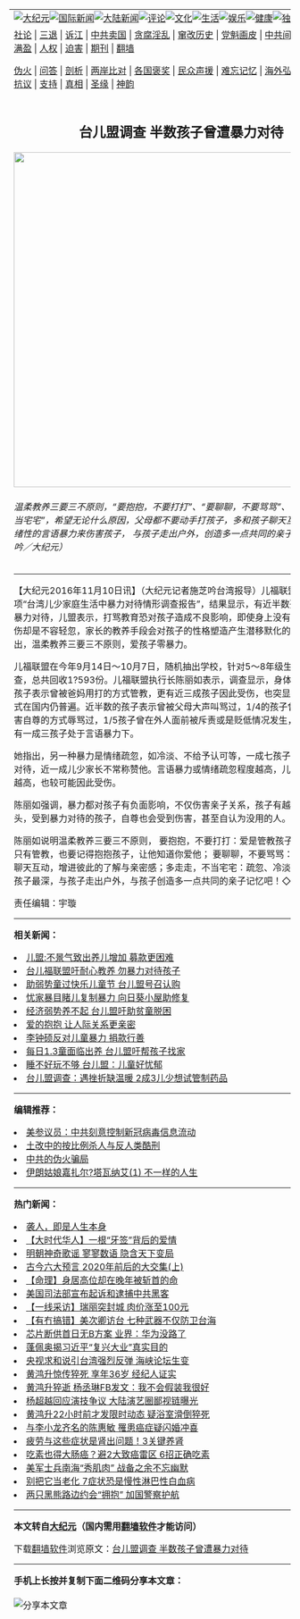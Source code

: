 <a name="1" id="1" target="_blank"></a><span id="1"></span>
<table align=center border="0"><tr><td colspan="2" VALIGN=TOP><a href="https://github.com/jhizar366/djy/blob/master/gb/nsc413.md#1"><img src="https://raw.githubusercontent.com/jhizar366/www/master/t/djy/1.jpg" title="大纪元"></a><a href="https://github.com/jhizar366/djy/blob/master/gb/n24hr.md#1"><img src="https://raw.githubusercontent.com/jhizar366/www/master/t/djy/3.jpg" title="国际新闻"></a><a href="https://github.com/jhizar366/djy/blob/master/gb/nsc413.md#1"><img src="https://raw.githubusercontent.com/jhizar366/www/master/t/djy/4.jpg" title="大陆新闻"></a><a href="https://github.com/jhizar366/djy/blob/master/gb/news392.md#1"><img src="https://raw.githubusercontent.com/jhizar366/www/master/t/djy/5.jpg" title="评论"></a><a href="https://github.com/jhizar366/djy/blob/master/gb/news2007.md#1"><img src="https://raw.githubusercontent.com/jhizar366/www/master/t/djy/6.jpg" title="文化"></a><a href="https://github.com/jhizar366/djy/blob/master/gb/news2008.md#1"><img src="https://raw.githubusercontent.com/jhizar366/www/master/t/djy/7.jpg" title="生活"></a><a href="https://github.com/jhizar366/djy/blob/master/gb/ncyule.md#1"><img src="https://raw.githubusercontent.com/jhizar366/www/master/t/djy/8.jpg" title="娱乐"></a><a href="https://github.com/jhizar366/djy/blob/master/gb/nsc1002.md#1"><img src="https://raw.githubusercontent.com/jhizar366/www/master/t/djy/9.jpg" title="健康"><a href="https://github.com/jhizar366/djy/blob/master/gb/nf6092.md#1"><img src="https://raw.githubusercontent.com/jhizar366/www/master/t/djy/10a.jpg" title="独家"></a><a href="https://github.com/jhizar366/djy/blob/master/gb/nf4514.md#1"><img src="https://raw.githubusercontent.com/jhizar366/www/master/t/djy/12a.jpg" title="头条"></a></td></tr>
<tr><td colspan="2" VALIGN=TOP><a target="_blank" href="https://github.com/jhizar366/djy/blob/master/gb/9p.md#1">社论</a> | <a target="_blank" href="https://github.com/jhizar366/djy/blob/master/gb/nf5657.md#1">三退</a> | <a target="_blank" href="https://github.com/jhizar366/djy/blob/master/gb/nf6124.md#1">诉江</a> | <a target="_blank" href="https://github.com/jhizar366/djy/blob/master/gb/nf1176117.md#1">中共卖国</a> | <a target="_blank" href="https://github.com/jhizar366/djy/blob/master/gb/nf5773.md#1">贪腐淫乱</a> | <a target="_blank" href="https://github.com/jhizar366/djy/blob/master/gb/nf1176115.md#1">窜改历史</a> | <a target="_blank" href="https://github.com/jhizar366/djy/blob/master/gb/nf1176107.md#1">党魁画皮</a> | <a target="_blank" href="https://github.com/jhizar366/djy/blob/master/gb/nf1320400.md#1">中共间谍</a> | <a target="_blank" href="https://github.com/jhizar366/djy/blob/master/gb/nf1176114.md#1">破坏传统</a> | <a target="_blank" href="https://github.com/jhizar366/ntdtv/blob/master/gb/prog447_1.md#1">恶贯满盈</a> | <a target="_blank" href="https://github.com/jhizar366/djy/blob/master/gb/ncid278.md#1">人权</a> | <a target="_blank" href="https://github.com/jhizar366/djy/blob/master/gb/nf1176111.md#1">迫害</a> | <a target="_blank" href="https://gitlab.com/szzdlab/mh-qikan/blob/master/README.md#1">期刊</a> | <a target="_blank" href="https://github.com/jhizar366/www/blob/master/README.md?zsrh#8">翻墙</a></p><p><a target="_blank" href="https://github.com/jhizar366/djy/blob/master/gb/nf5562.md#1">伪火</a> | <a target="_blank" href="https://github.com/jhizar366/djy/blob/master/gb/nf4378.md#1">问答</a> | <a target="_blank" href="https://github.com/jhizar366/djy/blob/master/gb/nf5792.md#1">剖析</a> | <a target="_blank" href="https://github.com/jhizar366/djy/blob/master/gb/nf5735.md#1">两岸比对</a> | <a target="_blank" href="https://github.com/jhizar366/djy/blob/master/gb/nf6119.md#1">各国褒奖</a> | <a target="_blank" href="https://github.com/jhizar366/djy/blob/master/gb/nf6120.md#1">民众声援</a> | <a target="_blank" href="https://github.com/jhizar366/djy/blob/master/gb/nf1188594.md#1">难忘记忆</a> | <a target="_blank" href="https://github.com/jhizar366/djy/blob/master/gb/nf3180.md#1">海外弘传</a> | <a target="_blank" href="https://github.com/jhizar366/djy/blob/master/gb/nf5410.md#1">万人上访</a> | <a target="_blank" href="https://github.com/jhizar366/ntdtv/blob/master/gb/prog1530_1.md#1">和平抗议</a> | <a target="_blank" href="https://github.com/jhizar366/djy/blob/master/gb/nf4386.md#1">支持</a> | <a target="_blank" href="https://github.com/jhizar366/djy/blob/master/gb/nf4389.md#1">真相</a> | <a target="_blank" href="https://github.com/jhizar366/djy/blob/master/gb/nf5790.md#1">圣缘</a> | <a target="_blank" href="https://github.com/jhizar366/djy/blob/master/gb/nf4786.md#1">神韵</a></td></tr>
<tr><td VALIGN=TOP width="626"><h2 align=center>台儿盟调查 半数孩子曾遭暴力对待</h2>
<img width="600" src="https://i.epochtimes.com/assets/uploads/2016/11/1213200-600x400.jpg" />
<h6>温柔教养三要三不原则，“要抱抱，不要打打”、“要聊聊，不要骂骂”、“多走走 ，不当宅宅”，希望无论什么原因，父母都不要动手打孩子，多和孩子聊天互动，避免用情绪性的言语暴力来伤害孩子， 与孩子走出户外，创造多一点共同的亲子记忆。（施芝吟／大纪元）
</h6>
<hr>
<p>【大纪元2016年11月10日讯】（大纪元记者施芝吟台湾报导）<ahref="https://github.com/jhizar366/djy/blob/master/gb/tag/%E5%84%BF%E7%A6%8F%E8%81%94%E7%9B%9F.md#1">儿福联盟</a>9日公布一项“台湾儿少家庭生活中<ahref="https://github.com/jhizar366/djy/blob/master/gb/tag/%E6%9A%B4%E5%8A%9B.md#1">暴力</a>对待情形调查报告”，结果显示，有近半数孩子曾被家长暴力对待，儿盟表示，打骂教育恐对孩子造成不良影响，即使身上没有受伤，心理的伤却是不容轻忽，家长的教养手段会对孩子的性格塑造产生潜移默化的影响。儿盟提出，温柔教养三要三不原则，<ahref="https://github.com/jhizar366/djy/blob/master/gb/tag/%E7%88%B1.md#1">爱</a>孩子零<ahref="https://github.com/jhizar366/djy/blob/master/gb/tag/%E6%9A%B4%E5%8A%9B.md#1">暴力</a>。</p>
<p><ahref="https://github.com/jhizar366/djy/blob/master/gb/tag/%E5%84%BF%E7%A6%8F%E8%81%94%E7%9B%9F.md#1">儿福联盟</a>在今年9月14日～10月7日，随机抽出学校，针对5～8年级生进行问卷调查，总共回收1?593份。儿福联盟执行长陈丽如表示，调查显示，身体暴力有四成六孩子表示曾被爸妈用打的方式管教，更有近三成孩子因此受伤，也突显出责打管教方式在国内仍普遍。近半数的孩子表示曾被父母大声叫骂过，1/4的孩子曾被爸妈用伤害自尊的方式辱骂过，1/5孩子曾在外人面前被斥责或是贬低情况发生，整体而言，有一成三孩子处于言语暴力下。</p>
<p>她指出，另一种暴力是情绪疏忽，如冷淡、不给予认可等，一成七孩子受到情绪疏忽对待，近一成儿少家长不常称赞他。言语暴力或情绪疏忽程度越高，儿少被打的频率越高，也较可能因此受伤。</p>
<p>陈丽如强调，暴力都对孩子有负面影响，不仅伤害亲子关系，孩子有越有想离家的念头，受到暴力对待的孩子，自尊也会受到伤害，甚至自认为没用的人。</p>
<p>陈丽如说明温柔教养三要三不原则， 要<ahref="https://github.com/jhizar366/djy/blob/master/gb/tag/%E6%8A%B1%E6%8A%B1.md#1">抱抱</a>，不要打打：<ahref="https://github.com/jhizar366/djy/blob/master/gb/tag/%E7%88%B1.md#1">爱</a>是管教孩子的基础，不要只有管教，也要记得<ahref="https://github.com/jhizar366/djy/blob/master/gb/tag/%E6%8A%B1%E6%8A%B1.md#1">抱抱</a>孩子，让他知道你爱他； 要聊聊，不要骂骂：每天多与孩子聊天互动，增进彼此的了解与亲密感；多走走，不当宅宅：疏忽、冷淡的亲子关系伤孩子最深，与孩子走出户外，与孩子创造多一点共同的亲子记忆吧！◇</p>
<p>责任编辑：宇璇</p>

<hr>


<strong>相关新闻：</strong>
<li><a href="https://github.com/jhizar366/djy/blob/master/gb/8/11/16/n2330982.md#1">儿盟:不景气致出养儿增加 募款更困难</a></li>
<li><a href="https://github.com/jhizar366/djy/blob/master/gb/15/11/14/n4573545.md#1">台儿福联盟吁耐心教养 勿暴力对待孩子</a></li>
<li><a href="https://github.com/jhizar366/djy/blob/master/gb/16/3/29/n7468143.md#1">助弱势童过快乐儿童节  台儿盟号召认购</a></li>
<li><a href="https://github.com/jhizar366/djy/blob/master/gb/16/3/30/n7473080.md#1">忧家暴目睹儿复制暴力  向日葵小屋助修复</a></li>
<li><a href="https://github.com/jhizar366/djy/blob/master/gb/16/4/18/n7567734.md#1">经济弱势养不起 台儿盟吁助贫童脱困</a></li>
<li><a href="https://github.com/jhizar366/djy/blob/master/gb/16/5/2/n7793086.md#1">爱的抱抱 让人际关系更亲密</a></li>
<li><a href="https://github.com/jhizar366/djy/blob/master/gb/16/7/25/n8133994.md#1">李钟硕反对儿童暴力 捐款行善</a></li>
<li><a href="https://github.com/jhizar366/djy/blob/master/gb/16/9/22/n8327031.md#1">每日1.3童面临出养 台儿盟吁帮孩子找家</a></li>
<li><a href="https://github.com/jhizar366/djy/blob/master/gb/16/9/25/n8335443.md#1">睡不好玩不够 台儿盟：儿童好忧郁</a></li>
<li><a href="https://github.com/jhizar366/djy/blob/master/gb/16/10/3/n8360638.md#1">台儿盟调查：遇挫折缺温暖  2成3儿少想试管制药品</a></li>
<hr>


<strong>编辑推荐：</strong>
<li><a href="https://github.com/onzhi266/djy/blob/master/gb/20/2/22/n11887949.md#1">美参议员：中共刻意控制新冠病毒信息流动</a></li>
<li><a href="https://github.com/tsiac2612/djy/blob/master/gb/18/6/26/n10513377.md#1" target="_blank">土改中的按比例杀人与反人类酷刑</a></li><li><a href="https://github.com/jhizar366/djy/blob/master/gb/16/1/21/n4622075.md?dfh#1" target="_blank">中共的伪火骗局</a></li><li><a href="https://github.com/tsiac2612/djy/blob/master/gb/19/1/15/n10977691.md#1" target="_blank">伊朗姑娘嘉扎尔?塔瓦纳艾(1) 不一样的人生</a></li>
<hr>

<strong>热门新闻：</strong>
<li><a href="https://github.com/bhvnrr360/djy/blob/master/gb/20/6/28/n12217817.md#1">袭人，即是人生本身</a></li>
<li><a href="https://github.com/bhvnrr360/djy/blob/master/gb/20/9/12/n12397963.md#1">【大时代华人】一根“牙签”背后的爱情</a></li>
<li><a href="https://github.com/bhvnrr360/djy/blob/master/gb/20/9/3/n12378228.md#1">明朝神奇歌谣 寥寥数语 隐含天下变局</a></li>
<li><a href="https://github.com/bhvnrr360/djy/blob/master/gb/20/8/30/n12367994.md#1">古今六大预言 2020年前后的大交集(上)</a></li>
<li><a href="https://github.com/bhvnrr360/djy/blob/master/gb/20/8/10/n12319003.md#1">【命理】身居高位却在晚年被斩首的命</a></li>
<li><a href="https://github.com/bhvnrr360/djy/blob/master/gb/20/9/16/n12407791.md#1">美国司法部宣布起诉和逮捕中共黑客</a></li>
<li><a href="https://github.com/bhvnrr360/djy/blob/master/gb/20/9/16/n12408984.md#1">【一线采访】瑞丽突封城 肉价涨至100元</a></li>
<li><a href="https://github.com/bhvnrr360/djy/blob/master/gb/20/9/17/n12411078.md#1">【有冇搞错】美次卿访台 七种武器不仅防卫台海</a></li>
<li><a href="https://github.com/bhvnrr360/djy/blob/master/gb/20/9/15/n12404057.md#1">芯片断供首日无B方案 业界：华为没路了</a></li>
<li><a href="https://github.com/bhvnrr360/djy/blob/master/gb/20/9/15/n12405772.md#1">蓬佩奥揭习近平“复兴大业”真实目的</a></li>
<li><a href="https://github.com/bhvnrr360/djy/blob/master/gb/20/9/15/n12405739.md#1">央视求和说引台湾强烈反弹 海峡论坛生变</a></li>
<li><a href="https://github.com/bhvnrr360/djy/blob/master/gb/20/9/16/n12406999.md#1">黄鸿升惊传猝死 享年36岁 经纪人证实</a></li>
<li><a href="https://github.com/bhvnrr360/djy/blob/master/gb/20/9/16/n12407803.md#1">黄鸿升猝逝 杨丞琳FB发文：我不会假装我很好</a></li>
<li><a href="https://github.com/bhvnrr360/djy/blob/master/gb/20/9/14/n12403678.md#1">杨超越回应演技争议 大陆演艺圈鄙视链曝光</a></li>
<li><a href="https://github.com/bhvnrr360/djy/blob/master/gb/20/9/16/n12407190.md#1">黄鸿升22小时前才发限时动态 疑浴室滑倒猝死</a></li>
<li><a href="https://github.com/bhvnrr360/djy/blob/master/gb/20/9/15/n12405837.md#1">与李小龙齐名的陈惠敏 罹患癌症疑闪婚冲喜</a></li>
<li><a href="https://github.com/bhvnrr360/djy/blob/master/gb/20/9/5/n12382976.md#1">疲劳与这些症状是肾出问题！3关键养肾</a></li>
<li><a href="https://github.com/bhvnrr360/djy/blob/master/gb/20/9/11/n12397178.md#1">吃素也得大肠癌？避2大致癌雷区 6招正确吃素</a></li>
<li><a href="https://github.com/bhvnrr360/djy/blob/master/gb/20/9/16/n12407151.md#1">美军士兵南海“秀肌肉” 战备之余不忘幽默</a></li>
<li><a href="https://github.com/bhvnrr360/djy/blob/master/gb/20/9/14/n12403162.md#1">别把它当老化  7症状恐是慢性淋巴性白血病</a></li>
<li><a href="https://github.com/bhvnrr360/djy/blob/master/gb/20/9/15/n12404460.md#1">两只黑熊路边约会“拥抱” 加国警察护航</a></li>
<hr>

<strong>本文转自<a href="https://www.epochtimes.com">大纪元</a>（国内需用<a href="https://github.com/jhizar366/www/blob/master/README.md#8">翻墙软件</a>才能访问）</strong><p>下载<a href="https://github.com/jhizar366/www/blob/master/README.md#8">翻墙软件</a>浏览原文：<a href="https://www.epochtimes.com/gb/16/11/9/n8477701.htm">台儿盟调查 半数孩子曾遭暴力对待</a></p><hr>

<strong>手机上长按并复制下面二维码分享本文章：</strong><br><br><img src="https://chart.apis.google.com/chart?cht=qr&chs=240x240&choe=UTF-8&chld=M|2&chl=https://github.com/jhizar366/djy/blob/master/gb/16/11/9/n8477701.md%231" title="分享本文章"></td><td VALIGN=TOP><a href="https://github.com/jhizar366/djy/blob/master/gb/16/1/21/n4622075.md?dfh#1" target="_blank"><img src="https://raw.githubusercontent.com/jhizar366/djy/master/gb/300/wei-f1.jpg" title="中共的伪火骗局"  alt="中共的伪火骗局"></a><br><a href="https://github.com/jhizar366/www/blob/master/README.md?dfh#9" target="_blank"><img src="https://raw.githubusercontent.com/jhizar366/djy/master/gb/300/yong-h.jpg" title="永恒的见证"  alt="永恒的见证"></a><br><a href="https://github.com/jhizar366/djy/blob/master/gb/13/9/29/n3974789.md?dfh#1" target="_blank"><img src="https://raw.githubusercontent.com/jhizar366/djy/master/gb/300/shang-lnz.jpg" title="善良女子被中共投男牢"  alt="善良女子被中共投男牢"></a><br><a href="https://github.com/jhizar366/djy/blob/master/gb/16/3/16/n4663449.md?dfh#1" target="_blank"><img src="https://raw.githubusercontent.com/jhizar366/djy/master/gb/300/huo-z3.jpg" title="警卫目击活摘器官"  alt="警卫目击活摘器官"></a><br><a href="https://github.com/jhizar366/djy/blob/master/gb/16/8/7/n8177641.md?dfh#1" target="_blank"><img src="https://raw.githubusercontent.com/jhizar366/djy/master/gb/300/huo-z4.jpg" title="证人描述活摘恐怖"  alt="证人描述活摘恐怖"></a><br><a href="https://github.com/jhizar366/djy/blob/master/gb/10/4/19/n2881569.md?dfh#1" target="_blank"><img src="https://raw.githubusercontent.com/jhizar366/djy/master/gb/300/huo-z1.jpg" title="揭开活摘器官黑幕"  alt="揭开活摘器官黑幕"></a><br><a href="https://github.com/jhizar366/djy/blob/master/gb/10/11/7/n3077476.md?dfh#1" target="_blank"><img src="https://raw.githubusercontent.com/jhizar366/djy/master/gb/300/ma-ks.jpg" title="马克思的成魔之路"  alt="马克思的成魔之路"></a><br><a href="https://github.com/jhizar366/djy/blob/master/gb/14/6/9/n4173977.md?dfh#1" target="_blank"><img src="https://raw.githubusercontent.com/jhizar366/djy/master/gb/300/chang-zs.jpg" title="藏字石 蕴天机"  alt="藏字石 蕴天机"></a><br><a href="https://github.com/jhizar366/djy/blob/master/gb/18/5/10/n10381511.md?dfh#1" target="_blank"><img src="https://raw.githubusercontent.com/jhizar366/djy/master/gb/300/st1.jpg" title="关注3亿人三退"  alt="关注3亿人三退"></a><br><a href="https://github.com/jhizar366/djy/blob/master/gb/18/3/21/n10237682.md?dfh#1" target="_blank"><img src="https://raw.githubusercontent.com/jhizar366/djy/master/gb/300/jie-t.jpg" title="解体中共复兴中华"  alt="解体中共复兴中华"></a><br><a href="https://github.com/jhizar366/djy/blob/master/gb/9/2/9/n2422991.md?dfh#1" target="_blank"><img src="https://raw.githubusercontent.com/jhizar366/djy/master/gb/300/gao-zs.jpg" title="中共迫害良心律师"  alt="中共迫害良心律师"></a><br><a href="https://github.com/jhizar366/djy/blob/master/gb/18/12/9/n10900044.md?dfh#1" target="_blank"><img src="https://raw.githubusercontent.com/jhizar366/djy/master/gb/300/sj1.jpg" title="303万人举报江泽民"  alt="303万人举报江泽民"></a><br><a href="https://github.com/jhizar366/djy/blob/master/gb/18/8/28/n10672014.md?dfh#1" target="_blank"><img src="https://raw.githubusercontent.com/jhizar366/djy/master/gb/300/sj2.jpg" title="这些官员为何起诉江泽民"  alt="这些官员为何起诉江泽民"></a><br><a href="https://github.com/jhizar366/djy/blob/master/gb/8/12/18/n2367165.md?dfh#1" target="_blank"><img src="https://raw.githubusercontent.com/jhizar366/djy/master/gb/300/liangan.jpg" title="海峡两岸的强烈对比"  alt="海峡两岸的强烈对比"></a><br><a href="https://github.com/jhizar366/djy/blob/master/gb/15/12/10/n4593139.md?dfh#1" target="_blank"><img src="https://raw.githubusercontent.com/jhizar366/djy/master/gb/300/jia-ndzl.jpg" title="加拿大总理的贺信"  alt="加拿大总理的贺信"></a><br><a href="https://github.com/jhizar366/djy/blob/master/gb/11/6/17/n3289382.md?dfh#1" target="_blank"><img src="https://raw.githubusercontent.com/jhizar366/djy/master/gb/300/xiao-wd.jpg" title="探寻真相兼听则明"  alt="探寻真相兼听则明"></a><br><a href="https://github.com/jhizar366/djy/blob/master/gb/18/10/27/n10812623.md?dfh#1" target="_blank"><img src="https://raw.githubusercontent.com/jhizar366/djy/master/gb/300/yindu.jpg" title="印度媒体报道东方"  alt="印度媒体报道东方"></a><br><a href="https://github.com/jhizar366/djy/blob/master/gb/18/6/9/n10469652.md?dfh#1" target="_blank"><img src="https://raw.githubusercontent.com/jhizar366/djy/master/gb/300/xie-j.jpg" title="不一样的海外校园"  alt="不一样的海外校园"></a><br><a href="https://github.com/jhizar366/djy/blob/master/gb/7/4/5/n1669415.md?dfh#1" target="_blank"><img src="https://raw.githubusercontent.com/jhizar366/djy/master/gb/300/li-up.jpg" title="从大师到徒弟的传奇"  alt="从大师到徒弟的传奇"></a><br><a href="https://github.com/jhizar366/djy/blob/master/gb/17/5/26/n9191512.md?dfh#1" target="_blank"><img src="https://raw.githubusercontent.com/jhizar366/djy/master/gb/300/zfl2.jpg" title="亿万人与东方一本奇书"  alt="亿万人与东方一本奇书"></a><br><a href="https://github.com/jhizar366/djy/blob/master/gb/13/11/27/n4020290.md?dfh#1" target="_blank"><img src="https://raw.githubusercontent.com/jhizar366/djy/master/gb/300/zhen-h.jpg" title="大陆见不到的震撼场面"  alt="大陆见不到的震撼场面"></a><br><a href="https://github.com/jhizar366/djy/blob/master/gb/15/7/17/n4482910.md?dfh#1" target="_blank"><img src="https://raw.githubusercontent.com/jhizar366/djy/master/gb/300/dalu-sk.jpg" title="人心向善 大陆当初盛况"  alt="人心向善 大陆当初盛况"></a><br><a href="https://github.com/jhizar366/djy/blob/master/gb/19/1/5/n10955468.md?dfh#1" target="_blank"><img src="https://raw.githubusercontent.com/jhizar366/djy/master/gb/300/zfl1.jpg" title="追寻真理 这书讲什么"  alt="追寻真理 这书讲什么"></a><br><a href="https://github.com/jhizar366/www/blob/master/README.md?dfh#1" target="_blank"><img src="https://raw.githubusercontent.com/jhizar366/djy/master/gb/300/fq1.jpg" title="下载免费翻墙软件"  alt="下载免费翻墙软件"></a><br></td></tr></table>
